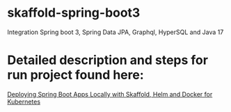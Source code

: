 ﻿# skaffold-spring-boot3

Integration Spring boot 3, Spring Data JPA, Graphql, HyperSQL and Java 17

# Detailed description and steps for run project found here: 
[Deploying Spring Boot Apps Locally with Skaffold, Helm and Docker for Kubernetes](https://jarmx.blogspot.com/2023/11/deploying-spring-boot-apps-locally-with.html)
